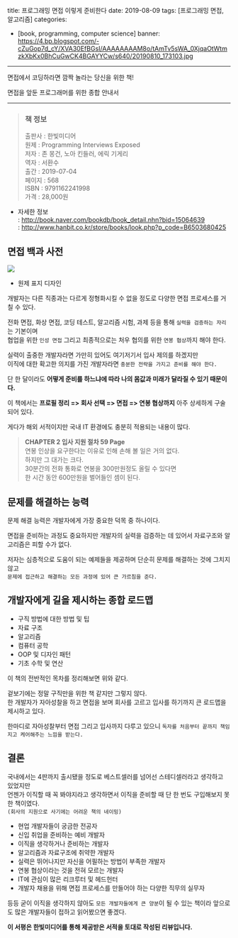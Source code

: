 title: 프로그래밍 면접 이렇게 준비한다
date: 2019-08-09
tags: [프로그래밍 면접, 알고리즘]
categories:
- [book, programming, computer science]
banner: https://4.bp.blogspot.com/-cZuGop7d_cY/XVA30EfBGsI/AAAAAAAAM8o/tAmTv5sWA_0XjqaOtWtmzkXbKx0BhCuGwCK4BGAYYCw/s640/20190810_173103.jpg

---

면접에서 코딩하라면 깜짝 놀라는 당신을 위한 책!

면접을 앞둔 프로그래머를 위한 종합 안내서

<!-- more -->

---

>### 책 정보 
>출판사 : 한빛미디어  
>원제 : Programming Interviews Exposed  
>저자 : 존 몽건, 노아 킨들러, 에릭 기게리  
>역자 : 서환수  
>출간 : 2019-07-04  
>페이지 : 568  
>ISBN : 9791162241998  
>가격 : 28,000원

- 자세한 정보  
: <http://book.naver.com/bookdb/book_detail.nhn?bid=15064639>  
: <http://www.hanbit.co.kr/store/books/look.php?p_code=B6503680425>

## 면접 백과 사전

![](https://images-na.ssl-images-amazon.com/images/I/51ibkhoIdBL._SX394_BO1,204,203,200_.jpg)
- 원제 표지 디자인

개발자는 다른 직종과는 다르게 정형화시킬 수 없을 정도로 다양한 면접 프로세스를 거칠 수 있다.

전화 면접, 화상 면접, 코딩 테스트, 알고리즘 시험, 과제 등을 통해 `실력을 검증하는 자리`는 기본이며  
협업을 위한 `인성 면접` 그리고 최종적으로는 처우 협의를 위한 `연봉 협상`까지 해야 한다.

실력이 출중한 개발자라면 가만히 있어도 여기저기서 입사 제의를 하겠지만  
이직에 대한 확고한 의지를 가진 개발자라면 `충분한 전략을 가지고 준비를 해야 한다.`

단 한 달이라도 **어떻게 준비를 하느냐에 따라 나의 몸값과 미래가 달라질 수 있기 때문이다.**

이 책에서는 **프로필 정리 => 회사 선택 => 면접 => 연봉 협상까지** 아주 상세하게 구술되어 있다.

게다가 해외 서적이지만 국내 IT 환경에도 충분히 적용되는 내용이 많다.

> **CHAPTER 2 입사 지원 절차 59 Page**  
>연봉 인상을 요구한다는 이유로 인해 손해 볼 일은 거의 없다.  
하지만 그 대가는 크다.  
30분간의 전화 통화로 연봉을 300만원정도 올릴 수 있다면  
한 시간 동안 600만원을 벌어들인 셈이 된다.  



## 문제를 해결하는 능력

문제 해결 능력은 개발자에게 가장 중요한 덕목 중 하나이다.

면접을 준비하는 과정도 중요하지만 개발자의 실력을 검증하는 데 있어서 자료구조와 알고리즘은 피할 수가 없다.

저자는 심층적으로 도움이 되는 예제들을 제공하며 단순히 문제를 해결하는 것에 그치지 않고  
`문제에 접근하고 해결하는 모든 과정에 있어 큰 가르침을 준다.`

## 개발자에게 길을 제시하는 종합 로드맵

- 구직 방법에 대한 방법 및 팁
- 자료 구조
- 알고리즘
- 컴퓨터 공학
- OOP 및 디자인 패턴
- 기초 수학 및 연산

이 책의 전반적인 목차를 정리해보면 위와 같다.

겉보기에는 정말 구직만을 위한 책 같지만 그렇지 않다.  
한 개발자가 자아성찰을 하고 면접을 보며 회사를 고르고 입사를 하기까지
큰 로드맵을 제시하고 있다.

한마디로 자아성찰부터 면접 그리고 입사까지 다루고 있으니 `독자를 처음부터 끝까지 책임지고 케어해주는 느낌을 받는다.`

## 결론

국내에서는 4판까지 출시됐을 정도로 베스트셀러를 넘어선 스테디셀러라고 생각하고 있었지만  
언젠가 이직할 때 꼭 봐야지라고 생각하면서
이직을 준비할 때 단 한 번도 구입해보지 못한 책이였다.  
`(회사의 지원으로 사기에는 어려운 책의 네이밍)`

- 현업 개발자들이 궁금한 전공자
- 신입 취업을 준비하는 예비 개발자
- 이직을 생각하거나 준비하는 개발자
- 알고리즘과 자료구조에 취약한 개발자
- 실력은 뛰어나지만 자신을 어필하는 방법이 부족한 개발자
- 연봉 협상이라는 것을 전혀 모르는 개발자
- IT에 관심이 많은 리크루터 및 헤드헌터
- 개발자 채용을 위해 면접 프로세스를 만들어야 하는 다양한 직무의 실무자

등등 굳이 이직을 생각하지 않아도 `모든 개발자들에게 큰 양분`이 될 수 있는 책이라 앞으로도 많은 개발자들이 접하고 읽어봤으면 좋겠다.


**이 서평은 한빛미디어를 통해 제공받은 서적을 토대로 작성된 리뷰입니다.**
